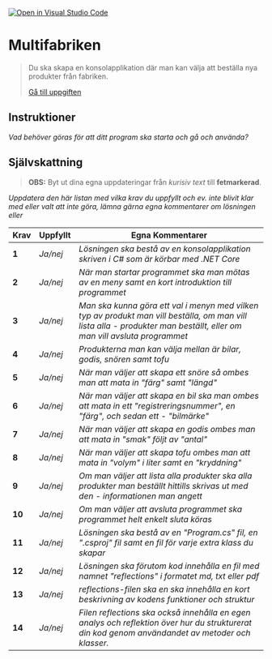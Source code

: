 [![Open in Visual Studio Code](https://classroom.github.com/assets/open-in-vscode-f059dc9a6f8d3a56e377f745f24479a46679e63a5d9fe6f495e02850cd0d8118.svg)](https://classroom.github.com/online_ide?assignment_repo_id=6358513&assignment_repo_type=AssignmentRepo)
# Multifabriken

>Du ska skapa en konsolapplikation där man kan välja att beställa nya produkter från fabriken.
>
>[Gå till uppgiften](https://ju.instructure.com/courses/5951/assignments/22265)

## Instruktioner

*Vad behöver göras för att ditt program ska starta och gå och använda?*

## Självskattning
>**OBS:** Byt ut dina egna uppdateringar från *kurisiv text* till **fetmarkerad**.

*Uppdatera den här listan med vilka krav du uppfyllt och ev. inte blivit klar med eller valt att inte göra, lämna gärna egna kommentarer om lösningen eller*


 |Krav|Uppfyllt|Egna Kommentarer|
 |---|---|---|
|**1**  |*Ja/nej*| *Lösningen ska bestå av en konsolapplikation skriven i C# som är körbar med .NET Core*|
|**2**  |*Ja/nej*| *När man startar programmet ska man mötas av en meny samt en kort introduktion till programmet*|
|**3**  |*Ja/nej*| *Man ska kunna göra ett val i menyn med vilken typ av produkt man vill beställa, om man vill lista alla  - produkter man beställt, eller om man vill avsluta programmet*|
|**4**  |*Ja/nej*| *Produkterna man kan välja mellan är bilar, godis, snören samt tofu*|
|**5**  |*Ja/nej*| *När man väljer att skapa ett snöre så ombes man att mata in "färg" samt "längd"*|
|**6**  |*Ja/nej*| *När man väljer att skapa en bil ska man ombes att mata in ett "registreringsnummer", en "färg", och sedan ett  - "bilmärke"*|
|**7**  |*Ja/nej*| *När man väljer att skapa en godis ombes man att mata in "smak" följt av "antal"*|
|**8**  |*Ja/nej*| *När man väljer att skapa tofu ombes man att mata in "volym" i liter samt en "kryddning"*|
|**9**  |*Ja/nej*| *Om man väljer att lista alla produkter ska alla produkter man beställt hittills skrivas ut med den  - informationen man angett*|
|**10** |*Ja/nej*| *Om man väljer att avsluta programmet ska programmet helt enkelt sluta köras*|
|**11** |*Ja/nej*| *Lösningen ska bestå av en "Program.cs" fil, en ".csproj" fil samt en fil för varje extra klass du skapar*|
|**12** |*Ja/nej*| *Lösningen ska förutom kod innehålla en fil med namnet "reflections" i formatet md, txt eller pdf*|
|**13** |*Ja/nej*| *reflections-filen ska en ska innehålla en kort beskrivning av kodens funktioner och struktur*|
|**14** |*Ja/nej*| *Filen reflections ska också innehålla en egen analys och reflektion över hur du strukturerat din kod genom användandet av metoder och klasser.*|
